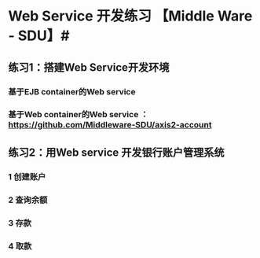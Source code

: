 # Web Service 开发练习 【Middle Ware - SDU】#


## 练习1：搭建Web Service开发环境 ##

### 基于EJB container的Web service ###

### 基于Web container的Web service ：https://github.com/Middleware-SDU/axis2-account ###

## 练习2：用Web service 开发银行账户管理系统 ##

### 1 创建账户 ###

### 2 查询余额 ###

### 3 存款 ###

### 4 取款 ###
